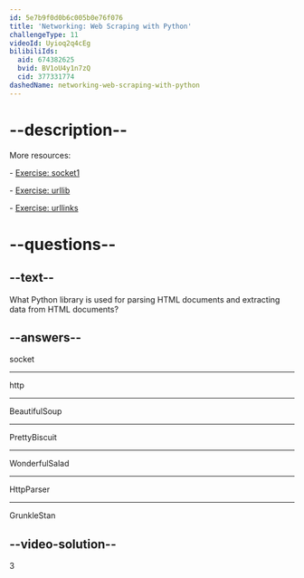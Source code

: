 ```yaml
---
id: 5e7b9f0d0b6c005b0e76f076
title: 'Networking: Web Scraping with Python'
challengeType: 11
videoId: Uyioq2q4cEg
bilibiliIds:
  aid: 674382625
  bvid: BV1oU4y1n7zQ
  cid: 377331774
dashedName: networking-web-scraping-with-python
---
```


# --description--

More resources:

\- <a href="https://www.youtube.com/watch?v=dWLdI143W-g" target="_blank" rel="noopener noreferrer nofollow">Exercise: socket1</a>

\- <a href="https://www.youtube.com/watch?v=8yis2DvbBkI" target="_blank" rel="noopener noreferrer nofollow">Exercise: urllib</a>

\- <a href="https://www.youtube.com/watch?v=g9flPDG9nnY" target="_blank" rel="noopener noreferrer nofollow">Exercise: urllinks</a>

# --questions--

## --text--

What Python library is used for parsing HTML documents and extracting data from HTML documents?

## --answers--

socket

---

http

---

BeautifulSoup

---

PrettyBiscuit

---

WonderfulSalad

---

HttpParser

---

GrunkleStan

## --video-solution--

3

